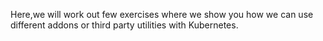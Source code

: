 Here,we will work out few exercises where we show you how we can use different addons or third party utilities with Kubernetes.

